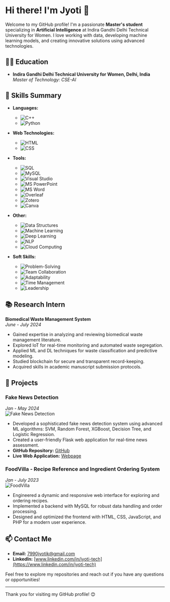 # Hi there! I'm Jyoti 👋

Welcome to my GitHub profile! I'm a passionate **Master's student** specializing in **Artificial Intelligence** at Indira Gandhi Delhi Technical University for Women. I love working with data, developing machine learning models, and creating innovative solutions using advanced technologies.

## 🧑‍🎓 Education

- **Indira Gandhi Delhi Technical University for Women, Delhi, India**  
  *Master of Technology: CSE-AI*  


## 💼 Skills Summary

- **Languages:** 
  - ![C++](https://img.shields.io/badge/-C++-00599C?style=flat&logo=c%2B%2B&logoColor=white)
  - ![Python](https://img.shields.io/badge/-Python-3776AB?style=flat&logo=python&logoColor=white)
  
- **Web Technologies:** 
  - ![HTML](https://img.shields.io/badge/-HTML-E34F26?style=flat&logo=html5&logoColor=white)
  - ![CSS](https://img.shields.io/badge/-CSS-1572B6?style=flat&logo=css3&logoColor=white)
  
- **Tools:** 
  - ![SQL](https://img.shields.io/badge/-SQL-4479A1?style=flat&logo=sqlite&logoColor=white)
  - ![MySQL](https://img.shields.io/badge/-MySQL-00618A?style=flat&logo=mysql&logoColor=white)
  - ![Visual Studio](https://img.shields.io/badge/-Visual%20Studio-5C2D91?style=flat&logo=visual-studio&logoColor=white)
  - ![MS PowerPoint](https://img.shields.io/badge/-MS%20PowerPoint-D83B01?style=flat&logo=microsoft-powerpoint&logoColor=white)
  - ![MS Word](https://img.shields.io/badge/-MS%20Word-2B579A?style=flat&logo=microsoft-word&logoColor=white)
  - ![Overleaf](https://img.shields.io/badge/-Overleaf-1C1D1F?style=flat&logo=latex&logoColor=white)
  - ![Zotero](https://img.shields.io/badge/-Zotero-5D2F91?style=flat&logo=zotero&logoColor=white)
  - ![Canva](https://img.shields.io/badge/-Canva-00C4CC?style=flat&logo=canva&logoColor=white)
  
- **Other:** 
  - ![Data Structures](https://img.shields.io/badge/-Data%20Structures-000000?style=flat&logo=visual-studio&logoColor=white)
  - ![Machine Learning](https://img.shields.io/badge/-Machine%20Learning-F7A700?style=flat&logo=google&logoColor=white)
  - ![Deep Learning](https://img.shields.io/badge/-Deep%20Learning-FF6F00?style=flat&logo=tensorflow&logoColor=white)
  - ![NLP](https://img.shields.io/badge/-NLP-9B5DE5?style=flat&logo=python&logoColor=white)
  - ![Cloud Computing](https://img.shields.io/badge/-Cloud%20Computing-1E9B5E?style=flat&logo=aws&logoColor=white)
  
- **Soft Skills:** 
  - ![Problem-Solving](https://img.shields.io/badge/-Problem%20Solving-4CAF50?style=flat&logo=google&logoColor=white)
  - ![Team Collaboration](https://img.shields.io/badge/-Team%20Collaboration-FF5722?style=flat&logo=slack&logoColor=white)
  - ![Adaptability](https://img.shields.io/badge/-Adaptability-2196F3?style=flat&logo=google&logoColor=white)
  - ![Time Management](https://img.shields.io/badge/-Time%20Management-FFC107?style=flat&logo=google&logoColor=white)
  - ![Leadership](https://img.shields.io/badge/-Leadership-9C27B0?style=flat&logo=google&logoColor=white)

## 📚 Research Intern

**Biomedical Waste Management System**  
*June - July 2024*  
- Gained expertise in analyzing and reviewing biomedical waste management literature.
- Explored IoT for real-time monitoring and automated waste segregation.
- Applied ML and DL techniques for waste classification and predictive modeling.
- Studied blockchain for secure and transparent record-keeping.
- Acquired skills in academic manuscript submission protocols.

## 🚀 Projects

### **Fake News Detection**  
*Jan - May 2024*  
![Fake News Detection](https://media.tenor.com/3KPd01EejtAAAAAi/fake-news-peter-galtman.gif)
- Developed a sophisticated fake news detection system using advanced ML algorithms: SVM, Random Forest, XGBoost, Decision Tree, and Logistic Regression.
- Created a user-friendly Flask web application for real-time news assessment.
- **GitHub Repository:** [GitHub](https://github.com/Heyy-Jyoti/FAKE_NEWS_DETECTOR)  
- **Live Web Application:** [Webpage](https://fake-news-detector-lcko.onrender.com/)

### **FoodVilla - Recipe Reference and Ingredient Ordering System**  
*Jan - July 2023*  
![FoodVilla](https://media.tenor.com/ZraqYVb0y14AAAAi/food-shopping.gif)
- Engineered a dynamic and responsive web interface for exploring and ordering recipes.
- Implemented a backend with MySQL for robust data handling and order processing.
- Designed and optimized the frontend with HTML, CSS, JavaScript, and PHP for a modern user experience.


## 📫 Contact Me

- **Email:** [7990jyotik@gmail.com](mailto:7990jyotik@gmail.com)
- **LinkedIn:** [www.linkedin.com/in/jyoti-tech](https://www.linkedin.com/in/jyoti-tech)


Feel free to explore my repositories and reach out if you have any questions or opportunities!

---

Thank you for visiting my GitHub profile! 😊
